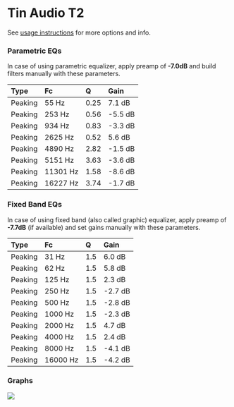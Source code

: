 # Tin Audio T2
See [usage instructions](https://github.com/jaakkopasanen/AutoEq#usage) for more options and info.

### Parametric EQs
In case of using parametric equalizer, apply preamp of **-7.0dB** and build filters manually
with these parameters. 


| Type    | Fc       |    Q | Gain    |
|:--------|:---------|:-----|:--------|
| Peaking | 55 Hz    | 0.25 | 7.1 dB  |
| Peaking | 253 Hz   | 0.56 | -5.5 dB |
| Peaking | 934 Hz   | 0.83 | -3.3 dB |
| Peaking | 2625 Hz  | 0.52 | 5.6 dB  |
| Peaking | 4890 Hz  | 2.82 | -1.5 dB |
| Peaking | 5151 Hz  | 3.63 | -3.6 dB |
| Peaking | 11301 Hz | 1.58 | -8.6 dB |
| Peaking | 16227 Hz | 3.74 | -1.7 dB |

### Fixed Band EQs
In case of using fixed band (also called graphic) equalizer, apply preamp of **-7.7dB**
(if available) and set gains manually with these parameters.

| Type    | Fc       |   Q | Gain    |
|:--------|:---------|:----|:--------|
| Peaking | 31 Hz    | 1.5 | 6.0 dB  |
| Peaking | 62 Hz    | 1.5 | 5.8 dB  |
| Peaking | 125 Hz   | 1.5 | 2.3 dB  |
| Peaking | 250 Hz   | 1.5 | -2.7 dB |
| Peaking | 500 Hz   | 1.5 | -2.8 dB |
| Peaking | 1000 Hz  | 1.5 | -2.3 dB |
| Peaking | 2000 Hz  | 1.5 | 4.7 dB  |
| Peaking | 4000 Hz  | 1.5 | 2.4 dB  |
| Peaking | 8000 Hz  | 1.5 | -4.1 dB |
| Peaking | 16000 Hz | 1.5 | -4.2 dB |

### Graphs
![](https://raw.githubusercontent.com/jaakkopasanen/AutoEq/master/results/banbeucmas/Tin%20Audio%20T2%20(Sony%20MH755)/Tin%20Audio%20T2.png)